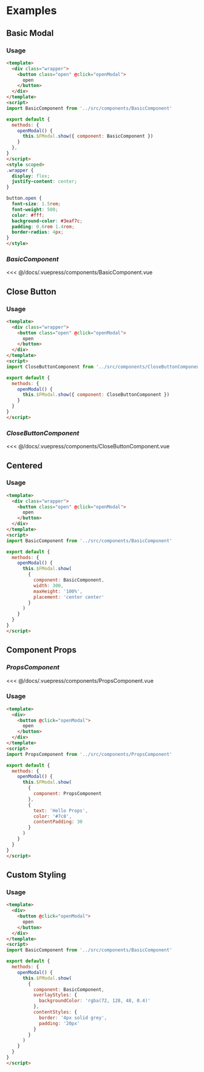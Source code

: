 # Examples
## Basic Modal

<example-modal-basic />

### Usage

```html
<template>
  <div class="wrapper">
    <button class="open" @click="openModal">
      open
    </button>
  </div>
</template>
<script>
import BasicComponent from '../src/components/BasicComponent'

export default {
  methods: {
    openModal() {
      this.$FModal.show({ component: BasicComponent })
    }
  }, 
}
</script>
<style scoped>
.wrapper {
  display: flex;
  justify-content: center;
}

button.open {
  font-size: 1.5rem;
  font-weight: 500;
  color: #fff;
  background-color: #3eaf7c;
  padding: 0.6rem 1.4rem;
  border-radius: 4px;
}
</style>
```

### *BasicComponent*

<<< @/docs/.vuepress/components/BasicComponent.vue

## Close Button

<example-modal-close-button />

### Usage

```html
<template>
  <div class="wrapper">
    <button class="open" @click="openModal">
      open
    </button>
  </div>
</template>
<script>
import CloseButtonComponent from '../src/components/CloseButtonComponent'

export default {
  methods: {
    openModal() {
      this.$FModal.show({ component: CloseButtonComponent })
    }
  }
}
</script>
```

### *CloseButtonComponent*

<<< @/docs/.vuepress/components/CloseButtonComponent.vue
## Centered

<example-modal-centered />

### Usage

```html
<template>
  <div class="wrapper">
    <button class="open" @click="openModal">
      open
    </button>
  </div>
</template>
<script>
import BasicComponent from '../src/components/BasicComponent'

export default {
  methods: {
    openModal() {
      this.$FModal.show(
        { 
          component: BasicComponent, 
          width: 300, 
          maxHeight: '100%', 
          placement: 'center center' 
        }
      )
    }
  }
}
</script>
```

## Component Props

<example-modal-component-props />

### *PropsComponent*

<<< @/docs/.vuepress/components/PropsComponent.vue
### Usage

```html
<template>
  <div>
    <button @click="openModal">
      open
    </button>
  </div>
</template>
<script>
import PropsComponent from '../src/components/PropsComponent'

export default {
  methods: {
    openModal() {
      this.$FModal.show(
        { 
          component: PropsComponent 
        }, 
        { 
          text: 'Hello Props', 
          color: '#7c8', 
          contentPadding: 30 
        }
      )
    }
  }
}
</script>
```

## Custom Styling

<example-custom-styling />

### Usage

```html
<template>
  <div>
    <button @click="openModal">
      open
    </button>
  </div>
</template>
<script>
import BasicComponent from '../src/components/BasicComponent'

export default {
  methods: {
    openModal() {
      this.$FModal.show(
        { 
          component: BasicComponent, 
          overlayStyles: { 
            backgroundColor: 'rgba(72, 128, 48, 0.4)'
          }, 
          contentStyles: { 
            border: '4px solid grey', 
            padding: '20px' 
          } 
        }
      )
    }
  }
}
</script>
```